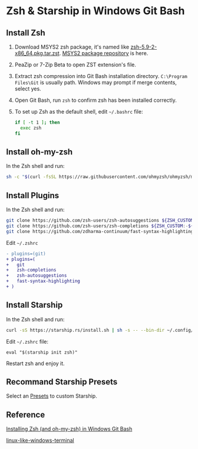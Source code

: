 # Zsh & Starship in Windows Git Bash

## Install Zsh

1. Download MSYS2 zsh package, it's named like [zsh-5.9-2-x86_64.pkg.tar.zst](https://mirror.msys2.org/msys/x86_64/zsh-5.9-2-x86_64.pkg.tar.zst). [MSYS2 package repository](https://packages.msys2.org/package/zsh?repo=msys&variant=x86_64) is here.
2. PeaZip or 7-Zip Beta to open ZST extension's file.
3. Extract zsh compression into Git Bash installation directory. `C:\Program Files\Git` is usually path. Windows may prompt if merge contents, select yes.
4. Open Git Bash, run `zsh` to confirm zsh has been installed correctly.
5. To set up Zsh as the default shell, edit `~/.bashrc` file:

   ```bash
   if [ -t 1 ]; then
     exec zsh
   fi

   ```

## Install oh-my-zsh

In the Zsh shell and run:

```bash
sh -c "$(curl -fsSL https://raw.githubusercontent.com/ohmyzsh/ohmyzsh/master/tools/install.sh)"

```

## Install Plugins

In the Zsh shell and run:

```bash
git clone https://github.com/zsh-users/zsh-autosuggestions ${ZSH_CUSTOM:-~/.oh-my-zsh/custom}/plugins/zsh-autosuggestions
git clone https://github.com/zsh-users/zsh-completions ${ZSH_CUSTOM:-${ZSH:-~/.oh-my-zsh}/custom}/plugins/zsh-completions
git clone https://github.com/zdharma-continuum/fast-syntax-highlighting.git ${ZSH_CUSTOM:-$HOME/.oh-my-zsh/custom}/plugins/fast-syntax-highlighting

```

Edit `~/.zshrc`

```diff
- plugins=(git)
+ plugins=(
+ 	git
+	zsh-completions
+	zsh-autosuggestions
+	fast-syntax-highlighting
+ )

```

## Install Starship

In the Zsh shell and run:

```bash
curl -sS https://starship.rs/install.sh | sh -s -- --bin-dir ~/.config/starship

```

Edit `~/.zshrc` file:

```plaintext
eval "$(starship init zsh)"
```

Restart zsh and enjoy it.

## Recommand Starship Presets

Select an [Presets](https://starship.rs/presets/) to custom Starship.

## Reference

[Installing Zsh (and oh-my-zsh) in Windows Git Bash](https://dominikrys.com/posts/zsh-in-git-bash-on-windows/)

[linux-like-windows-terminal](https://github.com/Kyza/linux-like-windows-terminal)
